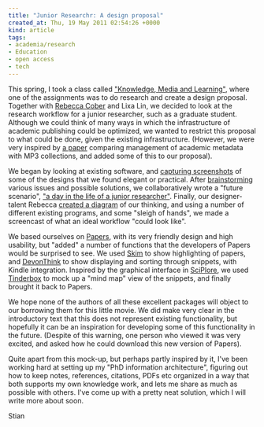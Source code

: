 ```yaml
---
title: "Junior Researchr: A design proposal"
created_at: Thu, 19 May 2011 02:54:26 +0000
kind: article
tags:
- academia/research
- Education
- open access
- tech
---
```


This spring, I took a class called ["Knowledge, Media and
Learning"](http://www.encorewiki.org/display/KMDI2003/winter%2C+2011),
where one of the assignments was to do research and create a design
proposal. Together with [Rebecca Cober](http://rebeccacober.net/blog)
and Lixa Lin, we decided to look at the research workflow for a junior
researcher, such as a graduate student. Although we could think of many
ways in which the infrastructure of academic publishing could be
optimized, we wanted to restrict this proposal to what could be done,
given the existing infrastructure. (However, we were very inspired by [a
paper](http://www.freelancepropaganda.com/archives/MP3vPDF.pdf)
comparing management of academic metadata with MP3 collections, and
added some of this to our proposal).

We began by looking at existing software, and [capturing
screenshots](http://www.encorewiki.org/display/KMDI2003/Screen+captures)
of some of the designs that we found elegant or practical. After
[brainstorming](http://www.encorewiki.org/display/KMDI2003/Notes)
various issues and possible solutions, we collaboratively wrote a
"future scenario", ["a day in the life of a junior
researcher"](http://www.encorewiki.org/display/KMDI2003/Future+Scenario).
Finally, our designer-talent Rebecca [created a
diagram](http://www.encorewiki.org/download/attachments/6357272/centre5.gif)
of our thinking, and using a number of different existing programs, and
some "sleigh of hands", we made a screencast of what an ideal workflow
"could look like".

We based ourselves on [Papers](http://mekentosj.com/papers/), with its
very friendly design and high usability, but "added" a number of
functions that the developers of Papers would be surprised to see. We
used [Skim](http://skim-app.sourceforge.net/) to show highlighting of
papers, and
[DevonThink](http://www.devon-technologies.com/support/academy/index.html)
to show displaying and sorting through snippets, with Kindle
integration. Inspired by the graphical interface in
[SciPlore](http://www.sciplore.org/software/sciplore_mindmapping/), we
used [Tinderbox](http://www.eastgate.com/Tinderbox/) to mock up a "mind
map" view of the snippets, and finally brought it back to Papers.

We hope none of the authors of all these excellent packages will object
to our borrowing them for this little movie. We did make very clear in
the introductory text that this does not represent existing
functionality, but hopefully it can be an inspiration for developing
some of this functionality in the future. (Despite of this warning, one
person who viewed it was very excited, and asked how he could download
this new version of Papers).

Quite apart from this mock-up, but perhaps partly inspired by it, I've
been working hard at setting up my "PhD information architecture",
figuring out how to keep notes, references, citations, PDFs etc
organized in a way that both supports my own knowledge work, and lets me
share as much as possible with others. I've come up with a pretty neat
solution, which I will write more about soon.

Stian
